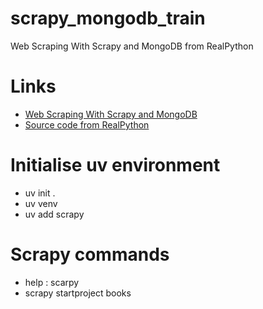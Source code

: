 # scrapy_mongodb_train
Web Scraping With Scrapy and MongoDB from RealPython

# Links
- [Web Scraping With Scrapy and MongoDB](https://realpython.com/web-scraping-with-scrapy-and-mongodb/?utm_source=notification_summary&utm_medium=email&utm_campaign=2024-08-29)
- [Source code from RealPython](https://github.com/realpython/materials/tree/master/web-scraping-with-scrapy-and-mongodb/)

# Initialise uv environment
- uv init .
- uv venv
- uv add scrapy

# Scrapy commands
- help : scarpy
- scrapy startproject books